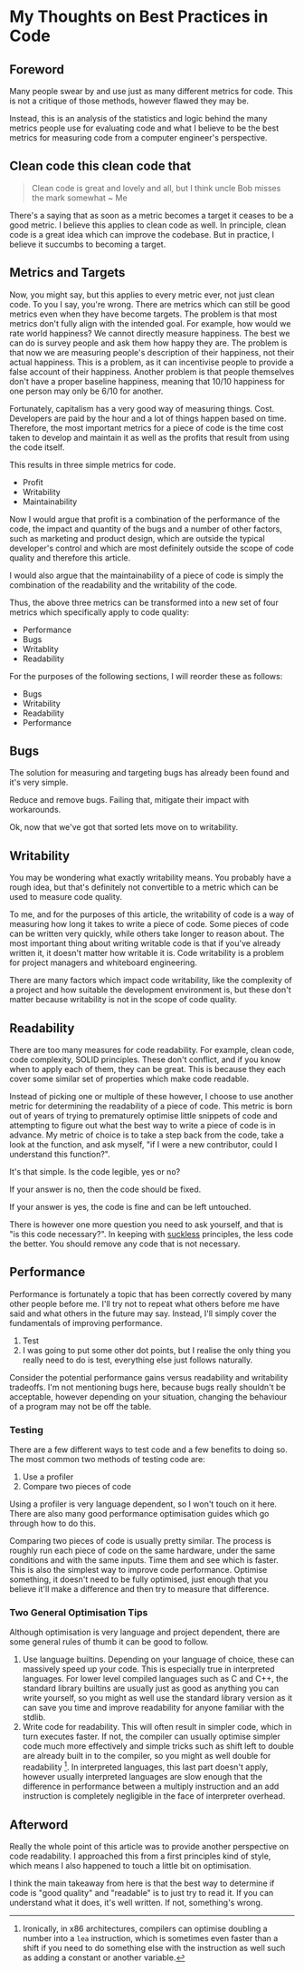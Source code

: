 # My Thoughts on Best Practices in Code

## Foreword

Many people swear by and use just as many different metrics for code. This is
not a critique of those methods, however flawed they may be.

Instead, this is an analysis of the statistics and logic behind the many
metrics people use for evaluating code and what I believe to be the best
metrics for measuring code from a computer engineer's perspective.

## Clean code this clean code that

> Clean code is great and lovely and all, but I think uncle Bob misses the mark
> somewhat
> ~ Me

There's a saying that as soon as a metric becomes a target it ceases to be a
good metric. I believe this applies to clean code as well. In principle, clean
code is a great idea which can improve the codebase. But in practice, I believe
it succumbs to becoming a target.

## Metrics and Targets

Now, you might say, but this applies to every metric ever, not just clean code.
To you I say, you're wrong. There are metrics which can still be good metrics
even when they have become targets. The problem is that most metrics don't
fully align with the intended goal. For example, how would we rate world
happiness? We cannot directly measure happiness. The best we can do is survey
people and ask them how happy they are. The problem is that now we are
measuring people's description of their happiness, not their actual happiness.
This is a problem, as it can incentivise people to provide a false account of
their happiness. Another problem is that people themselves don't have a proper
baseline happiness, meaning that 10/10 happiness for one person may only be
6/10 for another.

Fortunately, capitalism has a very good way of measuring things. Cost.
Developers are paid by the hour and a lot of things happen based on time.
Therefore, the most important metrics for a piece of code is the time cost
taken to develop and maintain it as well as the profits that result from
using the code itself.

This results in three simple metrics for code.
- Profit
- Writability
- Maintainability

Now I would argue that profit is a combination of the performance of the code,
the impact and quantity of the bugs and a number of other factors, such as
marketing and product design, which are outside the typical developer's control
and which are most definitely outside the scope of code quality and therefore
this article.

I would also argue that the maintainability of a piece of code is simply the
combination of the readability and the writability of the code.

Thus, the above three metrics can be transformed into a new set of four metrics
which specifically apply to code quality:
- Performance
- Bugs
- Writablity
- Readability

For the purposes of the following sections, I will reorder these as follows:
- Bugs
- Writability
- Readability
- Performance

## Bugs

The solution for measuring and targeting bugs has already been found and it's
very simple.

Reduce and remove bugs. Failing that, mitigate their impact with workarounds.

Ok, now that we've got that sorted lets move on to writability.

## Writability

You may be wondering what exactly writability means. You probably have a rough
idea, but that's definitely not convertible to a metric which can be used to
measure code quality.

To me, and for the purposes of this article, the writability of code is a way
of measuring how long it takes to write a piece of code. Some pieces of code
can be written very quickly, while others take longer to reason about. The most
important thing about writing writable code is that if you've already written
it, it doesn't matter how writable it is. Code writability is a problem for
project managers and whiteboard engineering.

There are many factors which impact code writability, like the complexity of a
project and how suitable the development environment is, but these don't matter
because writability is not in the scope of code quality.

## Readability

There are too many measures for code readability. For example, clean code, code
complexity, SOLID principles. These don't conflict, and if you know when to
apply each of them, they can be great. This is because they each cover some
similar set of properties which make code readable.

Instead of picking one or multiple of these however, I choose to use another
metric for determining the readability of a piece of code. This metric is born
out of years of trying to prematurely optimise little snippets of code and
attempting to figure out what the best way to write a piece of code is in
advance. My metric of choice is to take a step back from the code, take a look
at the function, and ask myself, "if I were a new contributor, could I
understand this function?".

It's that simple. Is the code legible, yes or no?

If your answer is no, then the code should be fixed.

If your answer is yes, the code is fine and can be left untouched.

There is however one more question you need to ask yourself, and that is "is
this code necessary?". In keeping with [suckless][1] principles, the less code
the better. You should remove any code that is not necessary.

[1]: https://suckless.org/philosophy

## Performance

Performance is fortunately a topic that has been correctly covered by many
other people before me. I'll try not to repeat what others before me have said
and what others in the future may say. Instead, I'll simply cover the
fundamentals of improving performance.

1.  Test
2.  I was going to put some other dot points, but I realise the only thing you
    really need to do is test, everything else just follows naturally.

Consider the potential performance gains versus readability and writability
tradeoffs. I'm not mentioning bugs here, because bugs really shouldn't be
acceptable, however depending on your situation, changing the behaviour of a
program may not be off the table.

### Testing

There are a few different ways to test code and a few benefits to doing so. The
most common two methods of testing code are:
1. Use a profiler
2. Compare two pieces of code

Using a profiler is very language dependent, so I won't touch on it here. There
are also many good performance optimisation guides which go through how to do
this.

Comparing two pieces of code is usually pretty similar. The process is roughly
run each piece of code on the same hardware, under the same conditions and with
the same inputs. Time them and see which is faster. This is also the simplest
way to improve code performance. Optimise something, it doesn't need to be
fully optimised, just enough that you believe it'll make a difference and then
try to measure that difference.

### Two General Optimisation Tips

Although optimisation is very language and project dependent, there are some
general rules of thumb it can be good to follow.

1.  Use language builtins. Depending on your language of choice, these can
    massively speed up your code. This is especially true in interpreted
    languages. For lower level compiled languages such as C and C++, the
    standard library builtins are usually just as good as anything you can
    write yourself, so you might as well use the standard library version as it
    can save you time and improve readability for anyone familiar with the
    stdlib.
2.  Write code for readability. This will often result in simpler code, which
    in turn executes faster. If not, the compiler can usually optimise simpler
    code much more effectively and simple tricks such as shift left to double
    are already built in to the compiler, so you might as well double for
    readability [^1]. In interpreted languages, this last part doesn't apply,
    however usually interpreted languages are slow enough that the difference
    in performance between a multiply instruction and an add instruction is
    completely negligible in the face of interpreter overhead.

[^1]:   Ironically, in x86 architectures, compilers can optimise doubling a
        number into a `lea` instruction, which is sometimes even faster than a
        shift if you need to do something else with the instruction as well
        such as adding a constant or another variable.

## Afterword

Really the whole point of this article was to provide another perspective on
code readability. I approached this from a first principles kind of style,
which means I also happened to touch a little bit on optimisation.

I think the main takeaway from here is that the best way to determine if code
is "good quality" and "readable" is to just try to read it. If you can
understand what it does, it's well written. If not, something's wrong.

